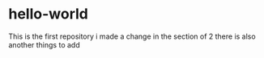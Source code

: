 # hello-world
This is the first repository
i made a change in the section of 2
there is also another things to add
